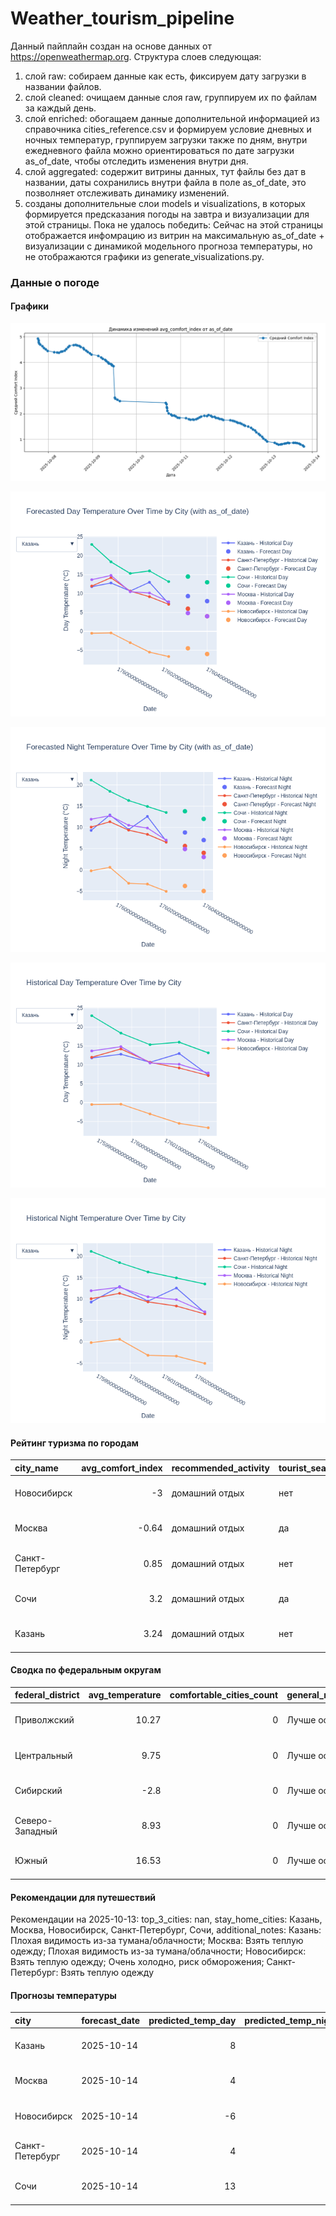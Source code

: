 # Weather_tourism_pipeline
Данный пайплайн создан на основе данных от https://openweathermap.org.
Структура слоев следующая:
  1) слой raw: 
  собираем данные как есть, фиксируем дату загрузки в названии файлов.
  2) слой cleaned:
  очищаем данные слоя raw, группируем их по файлам за каждый день.
  3) слой enriched:
  обогащаем данные дополнительной информацией из справочника cities_reference.csv и формируем условие дневных и ночных температур,
  группируем загрузки также по дням, внутри ежедневного файла можно ориентироваться по дате загрузки as_of_date, чтобы отследить изменения внутри дня.
  4) слой aggregated:
   содержит витрины данных, тут файлы без дат в названии, даты сохранились внутри файла в поле as_of_date, это позволняет отслеживать динамику изменений.
  6) созданы дополнительные слои models и visualizations, в которых формируется предсказания погоды на завтра и визуализации для этой страницы.
  Пока не удалось победить: Сейчас на этой страницы отображается инфомрацию из витрин на максимальную as_of_date + визуализации с динамикой модельного прогноза температуры, 
  но не отображаются графики из generate_visualizations.py.
<!-- WEATHER DATA START -->
### Данные о погоде

#### Графики
![Comfort Index Trend](data/visualizations/comfort_index_trend.png)

![Forecasted Day Temperature](data/visualizations/forecasted_day_temperature.png)

![Forecasted Night Temperature](data/visualizations/forecasted_night_temperature.png)

![Historical Day Temperature](data/visualizations/historical_day_temperature.png)

![Historical Night Temperature](data/visualizations/historical_night_temperature.png)

#### Рейтинг туризма по городам
| city_name       |   avg_comfort_index | recommended_activity   | tourist_season_match   | tourism_season   | tour_recommendation       | as_of_date          |
|:----------------|--------------------:|:-----------------------|:-----------------------|:-----------------|:--------------------------|:--------------------|
| Новосибирск     |               -3    | домашний отдых         | нет                    | Июнь-Август      | домашний отдых вне сезона | 2025-10-13 19:24:00 |
| Москва          |               -0.64 | домашний отдых         | да                     | Круглогодично    | домашний отдых в сезон    | 2025-10-13 19:24:00 |
| Санкт-Петербург |                0.85 | домашний отдых         | нет                    | Май-Сентябрь     | домашний отдых вне сезона | 2025-10-13 19:24:00 |
| Сочи            |                3.2  | домашний отдых         | да                     | Май-Октябрь      | домашний отдых в сезон    | 2025-10-13 19:24:00 |
| Казань          |                3.24 | домашний отдых         | нет                    | Май-Сентябрь     | домашний отдых вне сезона | 2025-10-13 19:24:00 |

#### Сводка по федеральным округам
| federal_district   |   avg_temperature |   comfortable_cities_count | general_recommendation   | as_of_date          |
|:-------------------|------------------:|---------------------------:|:-------------------------|:--------------------|
| Приволжский        |             10.27 |                          0 | Лучше остаться дома      | 2025-10-13 19:24:00 |
| Центральный        |              9.75 |                          0 | Лучше остаться дома      | 2025-10-13 19:24:00 |
| Сибирский          |             -2.8  |                          0 | Лучше остаться дома      | 2025-10-13 19:24:00 |
| Северо-Западный    |              8.93 |                          0 | Лучше остаться дома      | 2025-10-13 19:24:00 |
| Южный              |             16.53 |                          0 | Лучше остаться дома      | 2025-10-13 19:24:00 |

#### Рекомендации для путешествий
Рекомендации на 2025-10-13: top_3_cities: nan, stay_home_cities: Казань, Москва, Новосибирск, Санкт-Петербург, Сочи, additional_notes: Казань: Плохая видимость из-за тумана/облачности; Москва: Взять теплую одежду; Плохая видимость из-за тумана/облачности; Новосибирск: Взять теплую одежду; Очень холодно, риск обморожения; Санкт-Петербург: Взять теплую одежду

#### Прогнозы температуры
| city            | forecast_date   |   predicted_temp_day |   predicted_temp_night | model_type       | as_of_date          |
|:----------------|:----------------|---------------------:|-----------------------:|:-----------------|:--------------------|
| Казань          | 2025-10-14      |                    8 |                      7 | LinearRegression | 2025-10-13 19:24:28 |
| Москва          | 2025-10-14      |                    4 |                      3 | LinearRegression | 2025-10-13 19:24:28 |
| Новосибирск     | 2025-10-14      |                   -6 |                     -5 | LinearRegression | 2025-10-13 19:24:28 |
| Санкт-Петербург | 2025-10-14      |                    4 |                      4 | LinearRegression | 2025-10-13 19:24:28 |
| Сочи            | 2025-10-14      |                   13 |                     12 | LinearRegression | 2025-10-13 19:24:28 |


<!-- WEATHER DATA END -->
